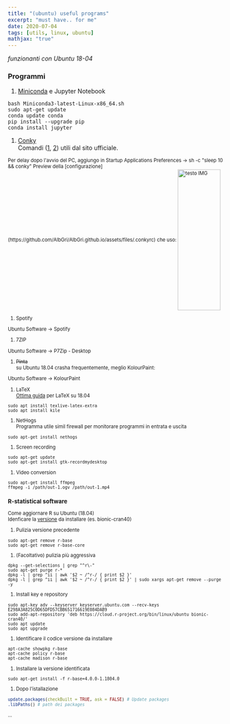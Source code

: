 ```yaml
---
title: "(ubuntu) useful programs"
excerpt: "must have.. for me"
date: 2020-07-04
tags: [utils, linux, ubuntu]
mathjax: "true"
---
```


*funzionanti con Ubuntu 18-04*  

### Programmi
1. [Miniconda](https://conda.io/miniconda.html) e Jupyter Notebook  
```console
bash Miniconda3-latest-Linux-x86_64.sh  
sudo apt-get update  
conda update conda  
pip install --upgrade pip  
conda install jupyter
```

1. [Conky](https://wiki.ubuntu-it.org/AmbienteGrafico/Conky)  
Comandi ([1](http://conky.sourceforge.net/conkyrc-gon), [2](http://conky.sourceforge.net/variables.html)) utili dal sito ufficiale.    
<span style="font-size: 3mm">
Per delay dopo l'avvio del PC, aggiungo in 
<span style="font-size: 3mm">
Startup Applications Preferences → sh -c "sleep 10 && conky"  
</span>
Preview della [configurazione](https://github.com/AlbGri/AlbGri.github.io/assets/files/.conkyrc) che uso:  
<img src="{{ site.url }}{{ site.baseurl }}/assets/images/Conky_20190309.png" 
alt="testo IMG"
align="center"
height="328"
width="100">

1. Spotify  
<span style="font-size: 3mm">
Ubuntu Software → Spotify
</span>

1. 7ZIP  
<span style="font-size: 3mm">
Ubuntu Software → P7Zip - Desktop
</span>

1. <span style="text-decoration: line-through">Pinta</span>  
su Ubuntu 18.04 crasha frequentemente, meglio KolourPaint:  
<span style="font-size: 3mm">
Ubuntu Software → KolourPaint
</span>

1. LaTeX  
[Ottima guida](https://linuxconfig.org/how-to-install-latex-on-ubuntu-18-04-bionic-beaver-linux) per LaTeX su 18.04  
```console
sudo apt install texlive-latex-extra  
sudo apt install kile  
```

1. NetHogs  
Programma utile simil firewall per monitorare programmi in entrata e uscita  
```console
sudo apt-get install nethogs  
```

1. Screen recording  
```console
sudo apt-get update
sudo apt-get install gtk-recordmydesktop
```

1. Video conversion  
```console
sudo apt-get install ffmpeg
ffmpeg -i /path/out-1.ogv /path/out-1.mp4
```





### R-statistical software
Come aggiornare R su Ubuntu (18.04)  
Idenficare la [versione](https://cloud.r-project.org/bin/linux/ubuntu) da installare (es. bionic-cran40)  

1. Pulizia versione precedente  
```console
sudo apt-get remove r-base
sudo apt-get remove r-base-core
```

1. (Facoltativo) pulizia più aggressiva  
```console
dpkg --get-selections | grep "^r\-"
sudo apt-get purge r-*
dpkg -l | grep ^ii | awk '$2 ~ /^r-/ { print $2 }'
dpkg -l | grep ^ii | awk '$2 ~ /^r-/ { print $2 }' | sudo xargs apt-get remove --purge -y
```

1. Install key e repository  
```console
sudo apt-key adv --keyserver keyserver.ubuntu.com --recv-keys E298A3A825C0D65DFD57CBB651716619E084DAB9
sudo add-apt-repository 'deb https://cloud.r-project.org/bin/linux/ubuntu bionic-cran40/'
sudo apt update
sudo apt upgrade
```

1. Identificare il codice versione da installare  
```console
apt-cache showpkg r-base
apt-cache policy r-base
apt-cache madison r-base
```

1. Installare la versione identificata  
```console
sudo apt-get install -f r-base=4.0.0-1.1804.0
```

1. Dopo l'istallazione  
```R
update.packages(checkBuilt = TRUE, ask = FALSE) # Update packages
.libPaths()	# path dei packages
```




















...
